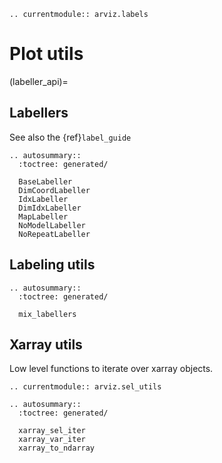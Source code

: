 ```{eval-rst}
.. currentmodule:: arviz.labels
```
# Plot utils

(labeller_api)=
## Labellers
See also the {ref}`label_guide`

```{eval-rst}
.. autosummary::
  :toctree: generated/

  BaseLabeller
  DimCoordLabeller
  IdxLabeller
  DimIdxLabeller
  MapLabeller
  NoModelLabeller
  NoRepeatLabeller
```

## Labeling utils

```{eval-rst}
.. autosummary::
  :toctree: generated/

  mix_labellers
```

## Xarray utils
Low level functions to iterate over xarray objects.

```{eval-rst}
.. currentmodule:: arviz.sel_utils

.. autosummary::
  :toctree: generated/

  xarray_sel_iter
  xarray_var_iter
  xarray_to_ndarray
```
